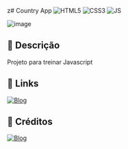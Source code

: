 z# Country App
![HTML5](https://img.shields.io/badge/HTML5-E34F26?style=for-the-badge&logo=html5&logoColor=white)
![CSS3](https://img.shields.io/badge/CSS3-1572B6?style=for-the-badge&logo=css3&logoColor=white)
![JS](https://img.shields.io/badge/JavaScript-F7DF1E?style=for-the-badge&logo=javascript&logoColor=black)

![image](https://github.com/user-attachments/assets/88880de6-221d-4737-8f5e-b11953c7ddac)

## 📑 Descrição
Projeto para treinar Javascript

## 🔗 Links
[![Blog](https://img.shields.io/badge/Ver%20Projeto-444?style=for-the-badge&url=https://jogo-da-velha-html.vercel.app/)](https://jogo-da-velha-html.vercel.app/)

## 🔨 Créditos
[![Blog](https://img.shields.io/badge/JosuePimentel-444?logo=github&style=for-the-badge&url=https://github.com/JosuePimentel)](https://github.com/JosuePimentel)

